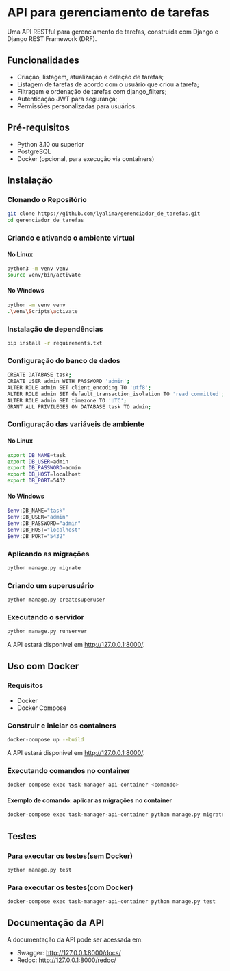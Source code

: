 # API para gerenciamento de tarefas

Uma API RESTful para gerenciamento de tarefas, construída com Django e Django REST Framework (DRF).

## Funcionalidades

- Criação, listagem, atualização e deleção de tarefas;
- Listagem de tarefas de acordo com o usuário que criou a tarefa;
- Filtragem e ordenação de tarefas com django_filters;
- Autenticação JWT para segurança;
- Permissões personalizadas para usuários.

## Pré-requisitos

- Python 3.10 ou superior
- PostgreSQL
- Docker (opcional, para execução via containers)

## Instalação

### Clonando o Repositório

```bash
git clone https://github.com/lyalima/gerenciador_de_tarefas.git
cd gerenciador_de_tarefas
```

### Criando e ativando o ambiente virtual 

#### No Linux

```bash
python3 -m venv venv
source venv/bin/activate
```

#### No Windows

```bash
python -m venv venv
.\venv\Scripts\activate
```

### Instalação de dependências 

```bash
pip install -r requirements.txt
```

### Configuração do banco de dados

```bash
CREATE DATABASE task;
CREATE USER admin WITH PASSWORD 'admin';
ALTER ROLE admin SET client_encoding TO 'utf8';
ALTER ROLE admin SET default_transaction_isolation TO 'read committed';
ALTER ROLE admin SET timezone TO 'UTC';
GRANT ALL PRIVILEGES ON DATABASE task TO admin;
```

### Configuração das variáveis de ambiente

#### No Linux

```bash
export DB_NAME=task
export DB_USER=admin
export DB_PASSWORD=admin
export DB_HOST=localhost
export DB_PORT=5432
```

#### No Windows

```bash
$env:DB_NAME="task"
$env:DB_USER="admin"
$env:DB_PASSWORD="admin"
$env:DB_HOST="localhost"
$env:DB_PORT="5432"
```

### Aplicando as migrações

```bash
python manage.py migrate
```

### Criando um superusuário

```bash
python manage.py createsuperuser
```

### Executando o servidor

```bash
python manage.py runserver
```

A API estará disponível em http://127.0.0.1:8000/.

## Uso com Docker

### Requisitos 

- Docker 
- Docker Compose

### Construir e iniciar os containers

```bash
docker-compose up --build
```

A API estará disponível em http://127.0.0.1:8000/.

### Executando comandos no container

```bash
docker-compose exec task-manager-api-container <comando>
```

#### Exemplo de comando: aplicar as migrações no container

```bash
docker-compose exec task-manager-api-container python manage.py migrate
```

## Testes

### Para executar os testes(sem Docker)

```bash
python manage.py test
```

### Para executar os testes(com Docker)

```bash
docker-compose exec task-manager-api-container python manage.py test
```

## Documentação da API

A documentação da API pode ser acessada em:

- Swagger: http://127.0.0.1:8000/docs/
- Redoc: http://127.0.0.1:8000/redoc/
